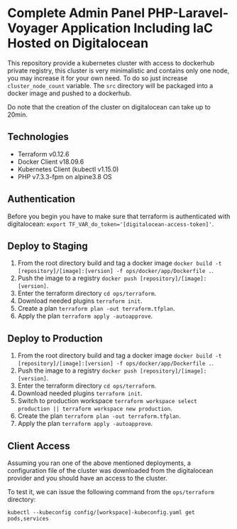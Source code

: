 
# Complete Admin Panel PHP-Laravel-Voyager Application Including IaC Hosted on Digitalocean

This repository provide a kubernetes cluster with access to dockerhub private registry, this cluster is very minimalistic and contains only one node, you may increase it for your own need.
To do so just increase `cluster_node_count` variable.
The `src` directory will be packaged into a docker image and pushed to a dockerhub. 

Do note that the creation of the cluster on digitalocean can take up to 20min.

## Technologies

- Terraform v0.12.6
- Docker Client v18.09.6
- Kubernetes Client (kubectl v1.15.0)
- PHP v7.3.3-fpm on alpine3.8 OS

## Authentication

Before you begin you have to make sure that terraform is authenticated with digitalocean: `export TF_VAR_do_token='[digitalocean-access-token]'`.

## Deploy to Staging

1. From the root directory build and tag a docker image `docker build -t [repository]/[image]:[version] -f ops/docker/app/Dockerfile .`.
2. Push the image to a registry `docker push [repository]/[image]:[version]`.
3. Enter the terraform directory `cd ops/terraform`.
4. Download needed plugins `terraform init`.
5. Create a plan `terraform plan -out terraform.tfplan`.
6. Apply the plan `terraform apply -autoapprove`.

## Deploy to Production

1. From the root directory build and tag a docker image `docker build -t [repository]/[image]:[version] -f ops/docker/app/Dockerfile .`.
2. Push the image to a registry `docker push [repository]/[image]:[version]`.
3. Enter the terraform directory `cd ops/terraform`.
4. Download needed plugins `terraform init`.
5. Switch to production workspace `terraform workspace select production || terraform workspace new production`.
6. Create the plan `terraform plan -out terraform.tfplan`.
7. Apply the plan `terraform apply -autoapprove`.

## Client Access

Assuming you ran one of the above mentioned deployments, a configuration file of the 
cluster was downloaded from the digitalocean provider and you should have an access to the cluster.

To test it, we can issue the following command from the `ops/terraform` directory:

`kubectl --kubeconfig config/[workspace]-kubeconfig.yaml get pods,services`